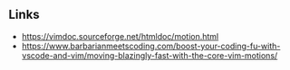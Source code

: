 ## Links
- https://vimdoc.sourceforge.net/htmldoc/motion.html
- https://www.barbarianmeetscoding.com/boost-your-coding-fu-with-vscode-and-vim/moving-blazingly-fast-with-the-core-vim-motions/